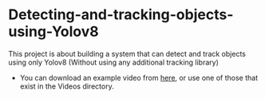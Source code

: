 # Detecting-and-tracking-objects-using-Yolov8
This project is about building a system that can detect and track objects using only Yolov8 (Without using any additional tracking library)

* You can download an example video from [here](https://drive.google.com/file/d/1ZuBUjYM6C6K6OK1ia2UTHOHd4kyiWUjY/view), or use one of those that exist in the Videos directory.
